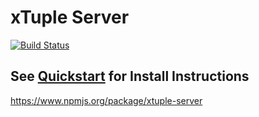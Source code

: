 # xTuple Server
[![Build Status](https://travis-ci.org/xtuple/xtuple-server.svg?branch=master)](https://travis-ci.org/xtuple/xtuple-server)

## See [Quickstart](https://github.com/xtuple/xtuple-server/wiki/0.-Quickstart) for Install Instructions

https://www.npmjs.org/package/xtuple-server
